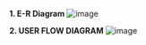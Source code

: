 **1. E-R Diagram**
![image](https://github.com/user-attachments/assets/d06767a6-aae0-4c83-9707-c13567b63de3)

**2. USER FLOW DIAGRAM**
![image](https://github.com/user-attachments/assets/5775768e-eb8c-49cd-a025-a22763afa06e)
